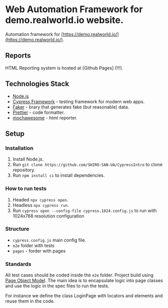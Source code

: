 # Web Automation Framework for demo.realworld.io website.


Automation framework for [https://demo.realworld.io/](https://demo.realworld.io/).

## Reports

HTML Reporting system is hosted at [Github Pages] (!!!).

## Technologies Stack

-   [Node.js](https://nodejs.org/en/)
-   [Cypress Framework](https://www.cypress.io/) - testing framework for modern web apps.
-   [Faker](https://fakerjs.dev/guide/) - brary that generates fake (but reasonable) data.
-   [Prettier](https://prettier.io/) - code formatter.
-   [mochawesome](https://github.com/adamgruber/mochawesome) - html reporter.

## Setup

### Installation

1.  Install Node.js.
1.  Run `git clone https://github.com/SHIRO-SAN-UA/CypressIntro` to clone repository.
1.  Run `npm install ci` to install dependencies.

### How to run tests


1.  Headed `npx cypress open`.
1.  Headless `npx cypress run`.
1.  Run `cypress open --config-file cypress.1024.config.js` to run with 1024x768 resolution configuration


### Structure

-   `cypress.config.js` main config file.
-   `e2e` folder with tests
-   `pages` - forder with pages

### Standards

All test cases should be coded inside the `e2e` folder.
Project build using [Page Object Model](https://playwright.dev/docs/pom). The main idea is to encapsulate logic into page classes and use the logic in the spec files to run the tests.

For instance we define the class LoginPage with locators and elements and reuse them in the code.
